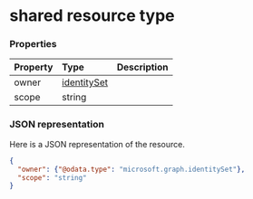 # shared resource type




### Properties
| Property	   | Type	|Description|
|:---------------|:--------|:----------|
|owner|[identitySet](identityset.md)||
|scope|string||

### JSON representation

Here is a JSON representation of the resource.

<!-- {
  "blockType": "resource",
  "optionalProperties": [

  ],
  "@odata.type": "microsoft.graph.shared"
}-->

```json
{
  "owner": {"@odata.type": "microsoft.graph.identitySet"},
  "scope": "string"
}

```

<!-- uuid: 8fcb5dbc-d5aa-4681-8e31-b001d5168d79
2015-10-25 14:57:30 UTC -->
<!-- {
  "type": "#page.annotation",
  "description": "shared resource",
  "keywords": "",
  "section": "documentation",
  "tocPath": ""
}-->